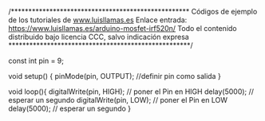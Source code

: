/***************************************************
Códigos de ejemplo de los tutoriales de www.luisllamas.es
Enlace entrada: https://www.luisllamas.es/arduino-mosfet-irf520n/
Todo el contenido distribuido bajo licencia CCC, salvo indicación expresa
****************************************************/

const int pin = 9;
 
void setup() {
  pinMode(pin, OUTPUT);  //definir pin como salida
}
 
void loop(){
  digitalWrite(pin, HIGH);   // poner el Pin en HIGH
  delay(5000);               // esperar un segundo
  digitalWrite(pin, LOW);    // poner el Pin en LOW
  delay(5000);               // esperar un segundo
}